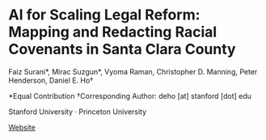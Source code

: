 # AI for Scaling Legal Reform: Mapping and Redacting Racial Covenants in Santa Clara County

Faiz Surani*, Mirac Suzgun*, Vyoma Raman, Christopher D. Manning, Peter Henderson, Daniel E. Ho†

*Equal Contribution
†Corresponding Author: deho [at] stanford [dot] edu

Stanford University · Princeton University

[Website](https://reglab.github.io/racialcovenants)
